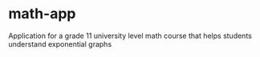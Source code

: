 # math-app
Application for a grade 11 university level math course that helps students understand exponential graphs
 
